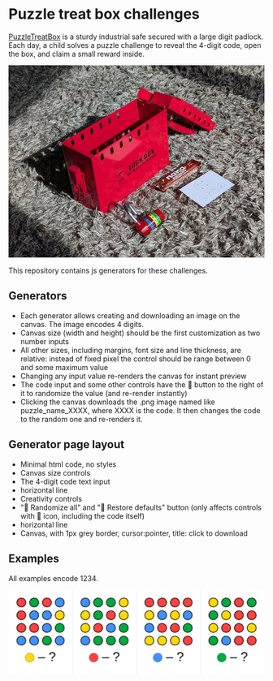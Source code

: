 # Puzzle treat box challenges

[PuzzleTreatBox](https://www.puzzletreatbox.com/) is a sturdy industrial safe secured with a large digit padlock. Each day, a child solves a puzzle challenge to reveal the 4-digit code, open the box, and claim a small reward inside.

![The box](puzzle_treat_box.jpg)

This repository contains js generators for these challenges.

## Generators
- Each generator allows creating and downloading an image on the canvas. The image encodes 4 digits.
- Canvas size (width and height) should be the first customization as two number inputs
- All other sizes, including margins, font size and line thickness, are relative: instead of fixed pixel the control should be range between 0 and some maximum value
- Changing any input value re-renders the canvas for instant preview
- The code input and some other controls have the 🎲 button to the right of it to randomize the value (and re-render instantly)
- Clicking the canvas downloads the .png image named like puzzle_name_XXXX, where XXXX is the code. It then changes the code to the random one and re-renders it.

## Generator page layout
- Minimal html code, no styles
- Canvas size controls
- The 4-digit code text input
- horizontal line
- Creativity controls
- "🎲 Randomize all" and "🔄 Restore defaults" button (only affects controls with 🎲 icon, including the code itself)
- horizontal line
- Canvas, with 1px grey border, cursor:pointer, title: click to download

## Examples

All examples encode 1234.

[![Colored circles example](02_count_filled_circles_with_color/count_circles_color_1234.png)](02_count_filled_circles_with_color/)

